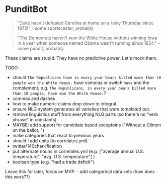 PunditBot
=========

> "Duke hasn't defeated Carolina at home on a rainy Thursday since 1872!" - some sportscaster, probably

> "The Democrats haven't won the White House without winning Iowa in a year when someone named Obama wasn't running since 1824." - some pundit, probably

These claims are stupid. They have no predictive power. Let's mock them.

TODO:
  - should `The Republicans have in every year bears killed more than 10 people won the White House.` have commas or switch `have` and the complement, e.g. `The Republicans, in every year bears killed more than 10 people, have won the White House.`?
  - commas and dashes
  - how to make numeric claims drop down to integral
  - ensure NLG system generates all varieties that were templated out.
  - remove linguistics stuff from everything NLG parts (so there's no "verb phrase" in constants)
  - MAYBE: add support for candidate based exceptoins ("Without a Clinton on the ballot, ")
  - make categories that react to previous years
  - should I add units (to correlates.yml)
  - twitter/140char-ification
  - put alternate nouns in correlates.yml (e.g. ["average annual U.S. temperature", "avg. U.S. temperature"] )
  - boolean type (e.g. "had a trade deficit")

Leave this for later, focus on MVP:
    - add categorical data sets (how does this work??)
